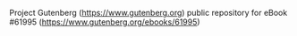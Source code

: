 Project Gutenberg (https://www.gutenberg.org) public repository for
eBook #61995 (https://www.gutenberg.org/ebooks/61995)

